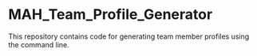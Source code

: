 # MAH_Team_Profile_Generator
This repository contains code for generating team member profiles using the command line.
